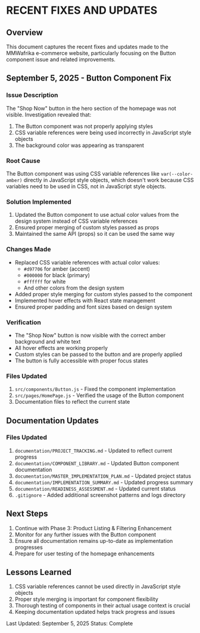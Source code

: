 # RECENT FIXES AND UPDATES

## Overview

This document captures the recent fixes and updates made to the MMWafrika e-commerce website, particularly focusing on the Button component issue and related improvements.

## September 5, 2025 - Button Component Fix

### Issue Description
The "Shop Now" button in the hero section of the homepage was not visible. Investigation revealed that:
1. The Button component was not properly applying styles
2. CSS variable references were being used incorrectly in JavaScript style objects
3. The background color was appearing as transparent

### Root Cause
The Button component was using CSS variable references like `var(--color-amber)` directly in JavaScript style objects, which doesn't work because CSS variables need to be used in CSS, not in JavaScript style objects.

### Solution Implemented
1. Updated the Button component to use actual color values from the design system instead of CSS variable references
2. Ensured proper merging of custom styles passed as props
3. Maintained the same API (props) so it can be used the same way

### Changes Made
- Replaced CSS variable references with actual color values:
  - `#d97706` for amber (accent)
  - `#000000` for black (primary)
  - `#ffffff` for white
  - And other colors from the design system
- Added proper style merging for custom styles passed to the component
- Implemented hover effects with React state management
- Ensured proper padding and font sizes based on design system

### Verification
- The "Shop Now" button is now visible with the correct amber background and white text
- All hover effects are working properly
- Custom styles can be passed to the button and are properly applied
- The button is fully accessible with proper focus states

### Files Updated
1. `src/components/Button.js` - Fixed the component implementation
2. `src/pages/HomePage.js` - Verified the usage of the Button component
3. Documentation files to reflect the current state

## Documentation Updates

### Files Updated
1. `documentation/PROJECT_TRACKING.md` - Updated to reflect current progress
2. `documentation/COMPONENT_LIBRARY.md` - Updated Button component documentation
3. `documentation/MASTER_IMPLEMENTATION_PLAN.md` - Updated project status
4. `documentation/IMPLEMENTATION_SUMMARY.md` - Updated progress summary
5. `documentation/READINESS_ASSESSMENT.md` - Updated current status
6. `.gitignore` - Added additional screenshot patterns and logs directory

## Next Steps

1. Continue with Phase 3: Product Listing & Filtering Enhancement
2. Monitor for any further issues with the Button component
3. Ensure all documentation remains up-to-date as implementation progresses
4. Prepare for user testing of the homepage enhancements

## Lessons Learned

1. CSS variable references cannot be used directly in JavaScript style objects
2. Proper style merging is important for component flexibility
3. Thorough testing of components in their actual usage context is crucial
4. Keeping documentation updated helps track progress and issues

Last Updated: September 5, 2025
Status: Complete